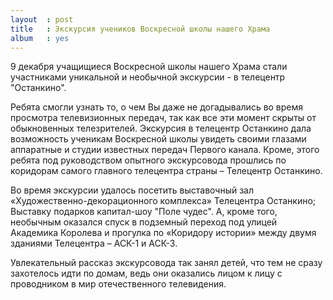 ```yaml
---
layout  : post
title   : Экскурсия учеников Воскресной школы нашего Храма
album   : yes
---
```

9 декабря учащищиеся Воскресной школы нашего Храма стали участниками уникальной и необычной экскурсии - в телецентр "Останкино".

Ребята смогли узнать то, о чем Вы даже не догадывались во время просмотра телевизионных передач, так как все эти момент скрыты от обыкновенных телезрителей. Экскурсия в телецентр Останкино дала возможность ученикам Воскресной школы увидеть своими глазами аппаратные и студии известных передач Первого канала. Кроме, этого ребята под руководством опытного экскурсовода прошлись по коридорам самого главного телецентра страны – Телецентр Останкино. 

Во время экскурсии удалось посетить выставочный зал «Художественно-декорационного комплекса» Телецентра Останкино; Выставку подарков капитал-шоу "Поле чудес". А, кроме того, необычным оказался спуск в подземный переход под улицей Академика Королева и прогулка по «Коридору истории» между двумя зданиями Телецентра – АСК-1 и АСК-3.

Увлекательный рассказ экскурсовода так занял детей, что тем не сразу захотелось идти по домам, ведь они оказались лицом к лицу с проводником в мир отечественного телевидения.
